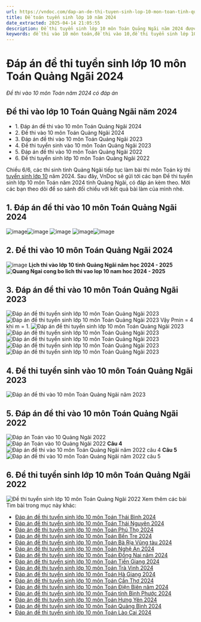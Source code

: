 ```yaml
---
url: https://vndoc.com/dap-an-de-thi-tuyen-sinh-lop-10-mon-toan-tinh-quang-ngai-nam-2022-268796
title: Đề toán tuyển sinh lớp 10 năm 2024
date_extracted: 2025-04-14 21:05:55
description: Đề thi tuyển sinh lớp 10 môn Toán Quảng Ngãi năm 2024 được VnDoc sưu tầm và đăng tải. Mời các tham khảo chi tiết sau đây.
keywords: đề thi vào 10 môn toán,đề thi vào 10,đề thi tuyển sinh lớp 10 môn toán,Đáp án đề thi tuyển sinh lớp 10 môn Toán Quảng Ngãi năm 2024,đáp án đề thi tuyển sinh lớp 10 môn toán,đề thi tuyển sinh lớp 10 môn toán 2024,đề thi thử vào 10 môn toán,đề thi toán vào 10,đề toán thi vào lớp 10,đề thi toán vào 10 năm 2024,đề thi vào 10 môn toán hậu giang 2024,đề thi toán vào 10 Quảng Ngãi,đề toán vào 10 Quảng Ngãi 2024,đề thi vào 10 môn toán Quảng Ngãi
---
```


# Đáp án đề thi tuyển sinh lớp 10 môn Toán Quảng Ngãi 2024
 _Đề thi vào 10 môn Toán năm 2024 có đáp án_
## Đề thi vào lớp 10 Toán Quảng Ngãi năm 2024
  * 1\. Đáp án đề thi vào 10 môn Toán Quảng Ngãi 2024
  * 2\. Đề thi vào 10 môn Toán Quảng Ngãi 2024
  * 3\. Đáp án đề thi vào 10 môn Toán Quảng Ngãi 2023
  * 4\. Đề thi tuyển sinh vào 10 môn Toán Quảng Ngãi 2023
  * 5\. Đáp án đề thi vào 10 môn Toán Quảng Ngãi 2022
  * 6\. Đề thi tuyển sinh lớp 10 môn Toán Quảng Ngãi 2022

Chiều 6/6, các thí sinh tỉnh Quảng Ngãi tiếp tục làm bài thi môn Toán kỳ thi [tuyển sinh lớp 10](<https://vndoc.com/luyen-thi-vao-lop10>) năm 2024. Sau đây, VnDoc sẽ gửi tới các bạn Đề thi tuyển sinh lớp 10 môn Toán năm 2024 tỉnh Quảng Ngãi, có đáp án kèm theo. Mời các bạn theo dõi để so sánh đối chiếu với kết quả bài làm của mình nhé.
## 1\. Đáp án đề thi vào 10 môn Toán Quảng Ngãi 2024
![image](https://i.vdoc.vn/data/image/2024/06/06/dap-an-de-thi-tuyen-sinh-lop-10-mon-toan-tinh-quang-ngai-1.jpg)![image](https://i.vdoc.vn/data/image/2024/06/06/toan-quang-ngai-1.jpg)
![image](https://i.vdoc.vn/data/image/2024/06/06/toan-quang-ngai-2.jpg)
![image](https://i.vdoc.vn/data/image/2024/06/06/toan-quang-ngai-3.jpg)![image](https://i.vdoc.vn/data/image/2024/06/07/dap-an-de-thi-tuyen-sinh-lop-10-mon-toan-tinh-quang-ngai.jpg)
## 2\. Đề thi vào 10 môn Toán Quảng Ngãi 2024
![image](https://i.vdoc.vn/data/image/2024/06/06/toan-quang-ngai.jpg)
**Lịch thi vào lớp 10 tỉnh Quảng Ngãi năm học 2024 - 2025**
**![Quang Ngai cong bo lich thi vao lop 10 nam hoc 2024 - 2025](https://i.vdoc.vn/data/image/2024/06/06/lich-thi-vao-lop-10-tinh-quang-ngai-2024.jpg)**
## 3\. Đáp án đề thi vào 10 môn Toán Quảng Ngãi 2023
![Đáp án đề thi tuyển sinh lớp 10 môn Toán Quảng Ngãi 2023](https://i.vdoc.vn/data/image/2024/06/06/dap-an-de-thi-vao-10-mon-toan-2023-quang-ngai-1.png)
![Đáp án đề thi tuyển sinh lớp 10 môn Toán Quảng Ngãi 2023](https://i.vdoc.vn/data/image/2024/06/06/dap-an-de-thi-vao-10-mon-toan-2023-quang-ngai-2.png)
Vậy Pmin = 4 khi m = 1.
![Đáp án đề thi tuyển sinh lớp 10 môn Toán Quảng Ngãi 2023](https://i.vdoc.vn/data/image/2024/06/06/dap-an-de-thi-vao-10-mon-toan-2023-quang-ngai-3-1.png)
![Đáp án đề thi tuyển sinh lớp 10 môn Toán Quảng Ngãi 2023](https://i.vdoc.vn/data/image/2024/06/06/dap-an-de-thi-vao-10-mon-toan-2023-quang-ngai-4.png)
![Đáp án đề thi tuyển sinh lớp 10 môn Toán Quảng Ngãi 2023](https://i.vdoc.vn/data/image/2024/06/06/dap-an-de-thi-vao-10-mon-toan-2023-quang-ngai-5.png)
![Đáp án đề thi tuyển sinh lớp 10 môn Toán Quảng Ngãi 2023](https://i.vdoc.vn/data/image/2024/06/06/dap-an-de-thi-vao-10-mon-toan-2023-quang-ngai-6.png)
![Đáp án đề thi tuyển sinh lớp 10 môn Toán Quảng Ngãi 2023](https://i.vdoc.vn/data/image/2024/06/06/dap-an-de-thi-vao-10-mon-toan-2023-quang-ngai-7.png)
## 4\. Đề thi tuyển sinh vào 10 môn Toán Quảng Ngãi 2023
![Đáp án đề thi vào 10 môn Toán Quảng Ngãi năm 2023](https://i.vdoc.vn/data/image/2023/06/09/de-thi-vao-10-mon-toan-quang-ngai-1.jpg)
## 5\. Đáp án đề thi vào 10 môn Toán Quảng Ngãi 2022
![Đáp án Toán vào 10 Quảng Ngãi 2022](https://i.vdoc.vn/data/image/2022/06/22/dap-an-de-thi-tuyen-sinh-lop-10-mon-toan-quang-ngai-1.jpg)![Đáp án Toán vào 10 Quảng Ngãi 2022](https://i.vdoc.vn/data/image/2022/06/22/dap-an-toan-quang-ngai-2022-2.jpg)
**Câu 4**
![Đáp án đề thi vào 10 môn Toán Quảng Ngãi năm 2022 câu 4](https://i.vdoc.vn/data/image/2022/07/02/dap-an-toan-vao-10-quang-ngai-2022-cau-4-rs650.jpg)
**Câu 5**  
![Đáp án đề thi vào 10 môn Toán Quảng Ngãi năm 2022 câu 5](https://i.vdoc.vn/data/image/2022/07/02/dap-an-toan-vao-10-quang-ngai-2022-cau-5-rs650.jpg)
## 6\. Đề thi tuyển sinh lớp 10 môn Toán Quảng Ngãi 2022
![Đề thi tuyển sinh lớp 10 môn Toán Quảng Ngãi 2022](https://i.vdoc.vn/data/image/2022/07/02/de-thi-vao-10-mon-toan-quang-ngai-2022-rs650.jpg)
Xem thêm các bài Tìm bài trong mục này khác:
  * [Đáp án đề thi tuyển sinh lớp 10 môn Toán Thái Bình 2024](</dap-an-de-thi-tuyen-sinh-lop-10-mon-toan-tinh-thai-binh-nam-2022-267565>)
  * [Đáp án đề thi tuyển sinh lớp 10 môn Toán Thái Nguyên 2024](</dap-an-de-thi-tuyen-sinh-lop-10-mon-toan-thai-nguyen-298394>)
  * [Đáp án đề thi tuyển sinh lớp 10 môn Toán Phú Thọ 2024](</dap-an-de-thi-tuyen-sinh-lop-10-mon-toan-phu-tho-298310>)
  * [Đáp án đề thi tuyển sinh lớp 10 môn Toán Bến Tre 2024](</dap-an-de-thi-tuyen-sinh-lop-10-mon-toan-ben-tre-298537>)
  * [Đáp án đề thi tuyển sinh lớp 10 môn Toán Bà Rịa Vũng tàu 2024](</dap-an-de-thi-tuyen-sinh-lop-10-mon-toan-ba-ria-vung-tau-298451>)
  * [Đáp án đề thi tuyển sinh lớp 10 môn Toán Nghệ An 2024](</dap-an-de-thi-tuyen-sinh-lop-10-mon-toan-nghe-an-298306>)
  * [Đáp án đề thi tuyển sinh lớp 10 môn Toán Đồng Nai năm 2024](</dap-an-de-thi-tuyen-sinh-lop-10-mon-toan-dong-nai-268276>)
  * [Đáp án đề thi tuyển sinh lớp 10 môn Toán Tiền Giang 2024](</dap-an-de-thi-tuyen-sinh-lop-10-mon-toan-tinh-tien-giang-268365>)
  * [Đáp án đề thi tuyển sinh lớp 10 môn Toán Trà Vinh 2024](</dap-an-de-thi-tuyen-sinh-lop-10-mon-toan-tra-vinh-298261>)
  * [Đáp án đề thi tuyển sinh lớp 10 môn Toán Hà Giang 2024](</dap-an-de-thi-tuyen-sinh-lop-10-mon-toan-ha-giang-298608>)
  * [Đáp án đề thi tuyển sinh lớp 10 môn Toán Cần Thơ 2024](</dap-an-de-thi-tuyen-sinh-lop-10-mon-toan-can-tho-298316>)
  * [Đáp án đề thi tuyển sinh lớp 10 môn Toán Điện Biên năm 2024](</dap-an-de-thi-tuyen-sinh-lop-10-mon-toan-dien-bien-298123>)
  * [Đáp án đề thi tuyển sinh lớp 10 môn Toán tỉnh Bình Phước 2024](</dap-an-de-thi-tuyen-sinh-lop-10-mon-toan-tinh-binh-phuoc-2022-267139>)
  * [Đáp án đề thi tuyển sinh lớp 10 môn Toán Hưng Yên 2024](</dap-an-de-thi-tuyen-sinh-lop-10-mon-toan-hung-yen-298236>)
  * [Đáp án đề thi tuyển sinh lớp 10 môn Toán Quảng Bình 2024](</dap-an-de-thi-tuyen-sinh-lop-10-mon-toan-tinh-quang-binh-2022-267353>)
  * [Đáp án đề thi tuyển sinh lớp 10 môn Toán Lào Cai 2024](</dap-an-de-thi-tuyen-sinh-lop-10-mon-toan-tinh-lao-cai-267626>)

